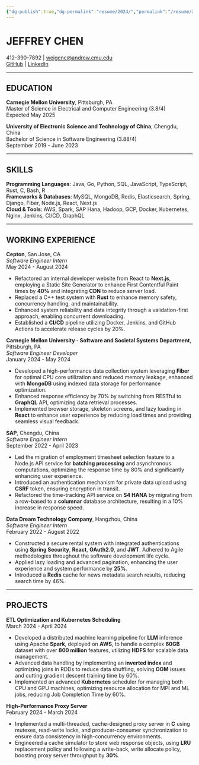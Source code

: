 ```yaml
---
{"dg-publish":true,"dg-permalink":"resume/2024/","permalink":"/resume/2024/","title":"Jeffrey Chen's Resume","tags":["gardenEntry"],"dgHomeLink":true,"dgShowFileTree":true,"dgEnableSearch":true,"dgShowTags":true}
---
```




# JEFFREY CHEN
412-390-7892 | [weigenc@andrew.cmu.edu](mailto:weigenc@andrew.cmu.edu)  
[GitHub](https://github.com/RNCHEN) | [LinkedIn](https://linkedin.com/in/weigenchen)

---
## EDUCATION
**Carnegie Mellon University**, Pittsburgh, PA  
Master of Science in Electrical and Computer Engineering (3.8/4)  
Expected May 2025

**University of Electronic Science and Technology of China**, Chengdu, China  
Bachelor of Science in Software Engineering (3.88/4)  
September 2019 - June 2023

---
## SKILLS
**Programming Languages**: Java, Go, Python, SQL, JavaScript, TypeScript, Rust, C, Bash, R  
**Frameworks & Databases**: MySQL, MongoDB, Redis, Elasticsearch, Spring, Django, Fiber, Node.js, React, Next.js  
**Cloud & Tools**: AWS, Spark, SAP Hana, Hadoop, GCP, Docker, Kubernetes, Nginx, Jenkins, CI/CD, GraphQL

---
## WORKING EXPERIENCE
**Cepton**, San Jose, CA  
*Software Engineer Intern*  
May 2024 - August 2024  
- Refactored an internal developer website from React to **Next.js**, employing a Static Site Generator to enhance First Contentful Paint times by **40%** and integrating **CDN** to reduce server load.
- Replaced a C++ test system with **Rust** to enhance memory safety, concurrency handling, and maintainability.
- Enhanced system reliability and data integrity through a validation-first approach, enabling concurrent downloading.
- Established a **CI/CD** pipeline utilizing Docker, Jenkins, and GitHub Actions to accelerate release cycles by 20%.

**Carnegie Mellon University - Software and Societal Systems Department**, Pittsburgh, PA  
*Software Engineer Developer*  
January 2024 - May 2024  
- Developed a high-performance data collection system leveraging **Fiber** for optimal CPU core utilization and reduced memory leakage, enhanced with **MongoDB** using indexed data storage for performance optimization.
- Enhanced response efficiency by 70% by switching from RESTful to **GraphQL** API, optimizing data retrieval processes.
- Implemented browser storage, skeleton screens, and lazy loading in **React** to enhance user experience by reducing load times and providing seamless visual feedback.

**SAP**, Chengdu, China  
*Software Engineer Intern*  
September 2022 - April 2023  
- Led the migration of employment timesheet selection feature to a Node.js API service for **batching processing** and asynchronous computations, optimizing the response time by 80% and significantly enhancing user experience.
- Introduced an authentication mechanism for private data upload using **CSRF** token, ensuring encryption in transit.
- Refactored the time-tracking API service on **S4 HANA** by migrating from a row-based to a **columnar** database architecture, resulting in a 10% increase in response speed.

**Data Dream Technology Company**, Hangzhou, China  
*Software Engineer Intern*  
February 2022 - August 2022  
- Constructed a secure rental system with integrated authentications using **Spring Security**, **React**, **OAuth2.0**, and **JWT**. Adhered to Agile methodologies throughout the software development life cycle.
- Applied lazy loading and advanced pagination, enhancing the user experience and system performance by **25%**.
- Introduced a **Redis** cache for news metadata search results, reducing search time by 46%.


---
## PROJECTS
**ETL Optimization and Kubernetes Scheduling**  
March 2024 - April 2024  
- Developed a distributed machine learning pipeline for **LLM** inference using Apache **Spark**, deployed on **AWS**, to handle a complex **60GB** dataset with over **800 million** features, utilizing **HDFS** for scalable data management.
- Advanced data handling by implementing an **inverted index** and optimizing joins in RDDs to reduce data shuffling, solving **OOM** issues and cutting gradient descent training time by 60%.
- Implemented an advanced **Kubernetes** scheduler for managing both CPU and GPU machines, optimizing resource allocation for MPI and ML jobs, reducing Job Completion Time by 60%.

**High-Performance Proxy Server**  
February 2024 - March 2024  
- Implemented a multi-threaded, cache-designed proxy server in **C** using mutexes, read-write locks, and producer-consumer synchronization to ensure data consistency in high-concurrency environments.
- Engineered a cache simulator to store web response objects, using **LRU** replacement policy and following a write-back, write allocate policy, boosting proxy server throughput by **30%**.
